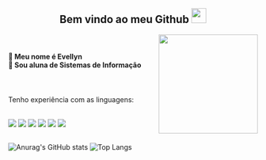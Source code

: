 <h2 align=center> Bem vindo ao meu Github <img src="https://i.pinimg.com/originals/83/0b/53/830b53f8bbd0e9dbcade87da95abdad0.gif" height="30px"> </h2> 

<img align=right src="https://i.pinimg.com/originals/28/0a/05/280a05c05fa4cd05717a9256d661f425.gif" height="200px">


  
  <br>
  <h4>🚀 Meu nome é Evellyn <br>
      🚀 Sou aluna de Sistemas de Informação
  </h4>
  <br>
  <br>
  Tenho experiência com as linguagens:
  <br><br>
  
  <p align="left">
    <img src="https://img.shields.io/badge/html5%20-%23E34F26.svg?&style=for-the-badge&logo=html5&logoColor=white"/> 
    <img src="https://img.shields.io/badge/css3%20-%231572B6.svg?&style=for-the-badge&logo=css3&logoColor=white"/>
    <img src="https://img.shields.io/badge/javascript%20-%23323330.svg?&style=for-the-badge&logo=javascript&logoColor=%23F7DF1E"/> 
    <img src="https://img.shields.io/badge/Java-ED8B00?style=for-the-badge&logo=openjdk&logoColor=white"/>
    <img src="https://img.shields.io/badge/MySQL-005C84?style=for-the-badge&logo=mysql&logoColor=white"/>
    <img src="https://img.shields.io/badge/C%23-239120?style=for-the-badge&logo=c-sharp&logoColor=white"/>
  </p>
  
##
  
![Anurag's GitHub stats](https://github-readme-stats.vercel.app/api?username=evellynfreitas&show_icons=true&theme=omni&hide=contribs,prs)
![Top Langs](https://github-readme-stats.vercel.app/api/top-langs/?username=evellynfreitas&layout=compact&theme=omni)



